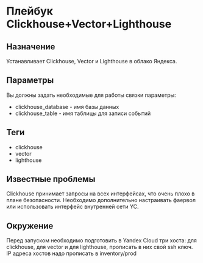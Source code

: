 # Плейбук Clickhouse+Vector+Lighthouse

## Назначение
Устанавливает Clickhouse, Vector и Lighthouse в облако Яндекса.

## Параметры

Вы должны задать необходимые для работы связки параметры:
* clickhouse_database - имя базы данных
* clickhouse_table - имя таблицы для записи событий

## Теги

* clickhouse
* vector
* lighthouse

## Известные проблемы

Clickhouse принимает запросы на всех интерфейсах, что очень плохо в плане безопасности. Необходимо дополнительно настраивать фаервол или использовать интерфейс внутренней сети YC.

## Окружение

Перед запуском необходимо подготовить в Yandex Cloud три хоста: для clickhouse, для vector и для lighthouse, прописать в них свой ssh ключ. IP адреса хостов надо прописать в inventory/prod




